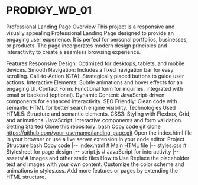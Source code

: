 # PRODIGY_WD_01
Professional Landing Page
Overview
This project is a responsive and visually appealing Professional Landing Page designed to provide an engaging user experience. It is perfect for personal portfolios, businesses, or products. The page incorporates modern design principles and interactivity to create a seamless browsing experience.

Features
Responsive Design: Optimized for desktops, tablets, and mobile devices.
Smooth Navigation: Includes a fixed navigation bar for easy scrolling.
Call-to-Action (CTA): Strategically placed buttons to guide user actions.
Interactive Elements: Subtle animations and hover effects for an engaging UI.
Contact Form: Functional form for inquiries, integrated with email or backend (optional).
Dynamic Content: JavaScript-driven components for enhanced interactivity.
SEO Friendly: Clean code with semantic HTML for better search engine visibility.
Technologies Used
HTML5: Structure and semantic elements.
CSS3: Styling with Flexbox, Grid, and animations.
JavaScript: Interactive components and form validation.
Getting Started
Clone this repository:
bash
Copy code
git clone https://github.com/your-username/landing-page.git
Open the index.html file in your browser or use a live server extension in your code editor.
Project Structure
bash
Copy code
|-- index.html         # Main HTML file
|-- styles.css         # Stylesheet for page design
|-- script.js          # JavaScript for interactivity
|-- assets/            # Images and other static files
How to Use
Replace the placeholder text and images with your own content.
Customize the color scheme and animations in styles.css.
Add more features or pages by extending the HTML structure.
